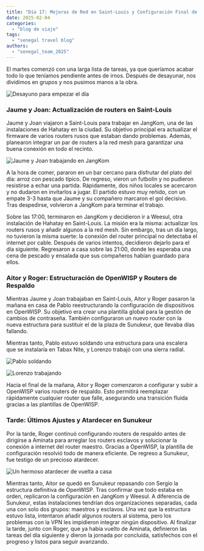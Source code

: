 ```yaml
---
title: "Día 17: Mejoras de Red en Saint-Louis y Configuración Final de OpenWISP"  
date: 2025-02-04  
categories:  
  - "blog de viaje"  
tags:  
  - "senegal travel blog"  
authors:  
  - "senegal_team_2025"  
---
```


El martes comenzó con una larga lista de tareas, ya que queríamos acabar todo lo que teníamos pendiente antes de irnos. Después de desayunar, nos dividimos en grupos y nos pusimos manos a la obra.  

![Desayuno para empezar el día](images/desayuno.JPG "Desayuno para empezar el día")  

### Jaume y Joan: Actualización de routers en Saint-Louis  

Jaume y Joan viajaron a Saint-Louis para trabajar en JangKom, una de las instalaciones de Hahatay en la ciudad. Su objetivo principal era actualizar el firmware de varios routers rusos que estaban dando problemas. Además, planearon integrar un par de routers a la red mesh para garantizar una buena conexión en todo el recinto.  

![Jaume y Joan trabajando en JangKom](images/jaume_joan.jpg "Jaume y Joan trabajando en JangKom")  

A la hora de comer, pararon en un bar cercano para disfrutar del plato del día: arroz con pescado típico. De regreso, vieron un futbolín y no pudieron resistirse a echar una partida. Rápidamente, dos niños locales se acercaron y no dudaron en invitarlos a jugar. El partido estuvo muy reñido, con un empate 3-3 hasta que Jaume y su compañero marcaron el gol decisivo. Tras despedirse, volvieron a JangKom para terminar el trabajo.  

Sobre las 17:00, terminaron en JangKom y decidieron ir a Weesul, otra instalación de Hahatay en Saint-Louis. La misión era la misma: actualizar los routers rusos y añadir algunos a la red mesh. Sin embargo, tras un día largo, no tuvieron la misma suerte: la conexión del router principal no detectaba el internet por cable. Después de varios intentos, decidieron dejarlo para el día siguiente. Regresaron a casa sobre las 21:00, donde les esperaba una cena de pescado y ensalada que sus compañeros habían guardado para ellos.  

### Aitor y Roger: Estructuración de OpenWISP y Routers de Respaldo  

Mientras Jaume y Joan trabajaban en Saint-Louis, Aitor y Roger pasaron la mañana en casa de Pablo reestructurando la configuración de dispositivos en OpenWISP. Su objetivo era crear una plantilla global para la gestión de cambios de contraseña. También configuraron un nuevo router con la nueva estructura para sustituir el de la plaza de Sunukeur, que llevaba días fallando.  

Mientras tanto, Pablo estuvo soldando una estructura para una escalera que se instalaría en Tabax Nite, y Lorenzo trabajó con una sierra radial.  

![Pablo soldando](images/pablo.JPG "Pablo trabajando en la estructura de la escalera")  

![Lorenzo trabajando](images/loren.JPG "Lorenzo usando la sierra radial")  

Hacia el final de la mañana, Aitor y Roger comenzaron a configurar y subir a OpenWISP varios routers de respaldo. Esto permitirá reemplazar rápidamente cualquier router que falle, asegurando una transición fluida gracias a las plantillas de OpenWISP.  

### Tarde: Últimos Ajustes y Atardecer en Sunukeur  

Por la tarde, Roger continuó configurando routers de respaldo antes de dirigirse a Aminata para arreglar los routers esclavos y solucionar la conexión a internet del router maestro. Gracias a OpenWISP, la plantilla de configuración resolvió todo de manera eficiente. De regreso a Sunukeur, fue testigo de un precioso atardecer.  

![Un hermoso atardecer de vuelta a casa](images/puestada.JPG "Puestada en Tassinere")  

Mientras tanto, Aitor se quedó en Sunukeur repasando con Sergio la estructura definitiva de OpenWISP. Tras confirmar que todo estaba en orden, replicaron la configuración en JangKom y Weesul. A diferencia de Sunukeur, estas instalaciones tendrían dos organizaciones separadas, cada una con solo dos grupos: maestros y esclavos.
Una vez que la estructura estuvo lista, intentaron añadir algunos routers al sistema, pero los problemas con la VPN les impidieron integrar ningún dispositivo. Al finalizar la tarde, junto con Roger, que ya había vuelto de Aminata, definieron las tareas del día siguiente y dieron la jornada por concluida, satisfechos con el progreso y listos para seguir avanzando.